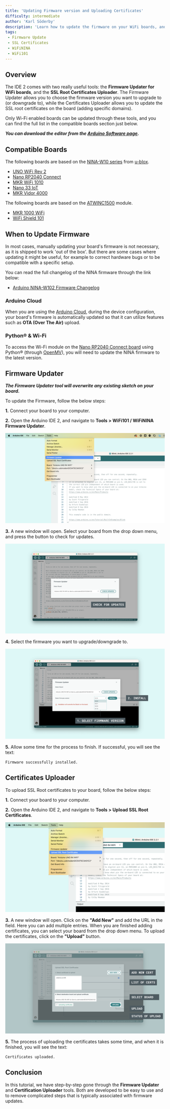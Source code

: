 ```yaml
---
title: 'Updating Firmware version and Uploading Certificates'
difficulty: intermediate
author: 'Karl Söderby'
description: 'Learn how to update the firmware on your WiFi boards, and how to upload SSL Root Certificates.'
tags:
 - Firmware Update
 - SSL Certificates
 - WiFiNINA
 - WiFi101
---
```


## Overview

The IDE 2 comes with two really useful tools: the **Firmware Updater for WiFi boards**, and the **SSL Root Certificates Uploader**. The Firmware Updater allows you to choose the firmware version you want to upgrade to (or downgrade to), while the Certificates Uploader allows you to update the SSL root certificates on the board (adding specific domains).

Only Wi-Fi enabled boards can be updated through these tools, and you can find the full list in the compatible boards section just below.

***You can download the editor from the [Arduino Software page](https://www.arduino.cc/en/software).***

## Compatible Boards

The following boards are based on the [NINA-W10 series](https://content.arduino.cc/assets/Arduino_NINA-W10_DataSheet_%28UBX-17065507%29.pdf) from [u-blox](https://www.u-blox.com/en/product/nina-w10-series-open-cpu).

- [UNO WiFi Rev 2](https://store.arduino.cc/arduino-uno-wifi-rev2)
- [Nano RP2040 Connect](https://store.arduino.cc/nano-rp2040-connect)
- [MKR WiFi 1010](https://store.arduino.cc/arduino-mkr-wifi-1010)
- [Nano 33 IoT](https://store.arduino.cc/arduino-nano-33-iot)
- [MKR Vidor 4000](https://store.arduino.cc/arduino-mkr-vidor-4000)

The following boards are based on the [ATWINC1500](https://www.microchip.com/en-us/product/ATWINC1500) module.

- [MKR 1000 WiFi](https://store.arduino.cc/arduino-mkr1000-wifi)
- [WiFi Shield 101](https://docs.arduino.cc/retired/shields/arduino-wifi-shield-101)

## When to Update Firmware

In most cases, manually updating your board's firmware is not necessary, as it is shipped to work 'out of the box'. But there are some cases where updating it might be useful, for example to correct hardware bugs or to be compatible with a specific setup. 

You can read the full changelog of the NINA firmware through the link below:

- [Arduino NINA-W102 Firmware Changelog](https://github.com/arduino/nina-fw/releases)

### Arduino Cloud

When you are using the [Arduino Cloud](https://create.arduino.cc/iot/things), during the device configuration, your board's firmware is automatically updated so that it can utilize features such as **OTA (Over The Air)** upload.

### Python® & Wi-Fi

To access the Wi-Fi module on the [Nano RP2040 Connect board](https://store.arduino.cc/products/arduino-nano-rp2040-connect) using Python® (through [OpenMV](/tutorials/nano-rp2040-connect/rp2040-openmv-setup)), you will need to update the NINA firmware to the latest version.

## Firmware Updater

***The Firmware Updater tool will overwrite any existing sketch on your board.***

To update the Firmware, follow the below steps:

**1.** Connect your board to your computer.

**2.** Open the Arduino IDE 2, and navigate to **Tools > WiFi101 / WiFiNINA Firmware Updater**.

![Selecting the Firmware Updater Tool.](assets/fw-cert-img01.png)

**3.** A new window will open. Select your board from the drop down menu, and press the button to check for updates. 

![Selecting your board.](assets/fw-cert-img02.png)

**4.** Select the firmware you want to upgrade/downgrade to.

![Choosing the firmware](assets/fw-cert-img03.png)

**5.** Allow some time for the process to finish. If successful, you will see the text:

```
Firmware successfully installed.
```

## Certificates Uploader

To upload SSL Root certificates to your board, follow the below steps:

**1.** Connect your board to your computer.

**2.** Open the Arduino IDE 2, and navigate to **Tools > Upload SSL Root Certificates**.

![Selecting the Certificate Uploader Tool.](assets/fw-cert-img04.png)

**3.** A new window will open. Click on the **"Add New"** and add the URL in the field. Here you can add multiple entries. When you are finished adding certificates, you can select your board from the drop down menu. To upload the certificates, click on the **"Upload"** button.

![Uploading the certificates.](assets/fw-cert-img05.png)

**5.** The process of uploading the certificates takes some time, and when it is finished, you will see the text: 

```
Certificates uploaded.
``` 

## Conclusion

In this tutorial, we have step-by-step gone through the **Firmware Updater** and **Certification Uploader** tools. Both are developed to be easy to use and to remove complicated steps that is typically associated with firmware updates. 